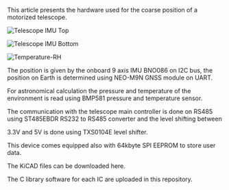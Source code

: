 This article presents the hardware used for the coarse position of a motorized telescope.

![Telescope IMU Top](https://github.com/user-attachments/assets/c7920368-15aa-4253-a5ae-ce42f280257d)

![Telescope IMU Bottom](https://github.com/user-attachments/assets/cee1513d-d4e4-4df5-be2c-7e78b7368e82)

![Temperature-RH](https://github.com/user-attachments/assets/696bbb27-d3af-480f-b906-e289fd2123bc)

The position is given by the onboard 9 axis IMU BNO086 on I2C bus, the position on Earth is determined using NEO-M9N GNSS module on UART.

For astronomical calculation the pressure and temperature of the environment is read using BMP581 pressure and temperature sensor.

The communication with the telescope main controller is done on RS485 using ST485EBDR RS232 to RS485 converter and the level shifting between

3.3V and 5V is done using TXS0104E level shifter.

This device comes equipped also with 64kbyte SPI EEPROM to store user data.

The KiCAD files can be downloaded here.

The C library software for each IC are uploaded in this repository.
